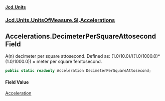 #### [Jcd.Units](index.md 'index')
### [Jcd.Units.UnitsOfMeasure.SI](Jcd.Units.UnitsOfMeasure.SI.md 'Jcd.Units.UnitsOfMeasure.SI').[Accelerations](Accelerations.md 'Jcd.Units.UnitsOfMeasure.SI.Accelerations')

## Accelerations.DecimeterPerSquareAttosecond Field

A(n) decimeter per square attosecond. Defined as: (1.0/10.0)/((1.0/1000.0)*(1.0/1000.0)) × meter per square femtosecond.

```csharp
public static readonly Acceleration DecimeterPerSquareAttosecond;
```

#### Field Value
[Acceleration](Acceleration.md 'Jcd.Units.UnitTypes.Acceleration')
